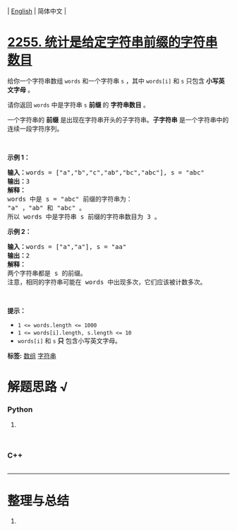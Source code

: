 | [English](README_EN.md) | 简体中文 |

# [2255. 统计是给定字符串前缀的字符串数目](https://leetcode.cn/problems/count-prefixes-of-a-given-string)
<p>给你一个字符串数组&nbsp;<code>words</code>&nbsp;和一个字符串&nbsp;<code>s</code>&nbsp;，其中&nbsp;<code>words[i]</code> 和&nbsp;<code>s</code>&nbsp;只包含 <strong>小写英文字母</strong>&nbsp;。</p>

<p>请你返回 <code>words</code>&nbsp;中是字符串 <code>s</code>&nbsp;<strong>前缀&nbsp;</strong>的 <strong>字符串数目</strong>&nbsp;。</p>

<p>一个字符串的 <strong>前缀</strong>&nbsp;是出现在字符串开头的子字符串。<strong>子字符串</strong>&nbsp;是一个字符串中的连续一段字符序列。</p>

<p>&nbsp;</p>

<p><strong>示例 1：</strong></p>

<pre><b>输入：</b>words = ["a","b","c","ab","bc","abc"], s = "abc"
<b>输出：</b>3
<strong>解释：</strong>
words 中是 s = "abc" 前缀的字符串为：
"a" ，"ab" 和 "abc" 。
所以 words 中是字符串 s 前缀的字符串数目为 3 。</pre>

<p><strong>示例 2：</strong></p>

<pre><b>输入：</b>words = ["a","a"], s = "aa"
<b>输出：</b>2
<strong>解释：
</strong>两个字符串都是 s 的前缀。
注意，相同的字符串可能在 words 中出现多次，它们应该被计数多次。</pre>

<p>&nbsp;</p>

<p><strong>提示：</strong></p>

<ul>
	<li><code>1 &lt;= words.length &lt;= 1000</code></li>
	<li><code>1 &lt;= words[i].length, s.length &lt;= 10</code></li>
	<li><code>words[i]</code> 和&nbsp;<code>s</code>&nbsp;<strong>只</strong>&nbsp;包含小写英文字母。</li>
</ul>

**标签:**  [数组](https://leetcode.cn/tag/array) [字符串](https://leetcode.cn/tag/string) 
# 解题思路 √

### Python

1. 

```python

```


```python

```

### C++

```cpp

```

---



# 整理与总结

1. 